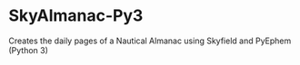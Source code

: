 # SkyAlmanac-Py3
Creates the daily pages of a Nautical Almanac using Skyfield and PyEphem (Python 3)

